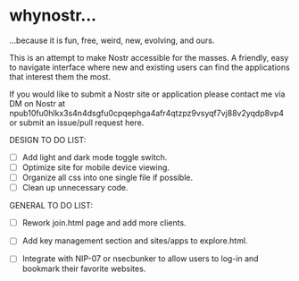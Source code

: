 # whynostr...

...because it is fun, free, weird, new, evolving, and ours.

This is an attempt to make Nostr accessible for the masses. A friendly, easy to navigate interface where new and existing users can find the applications that interest them the most.



If you would like to submit a Nostr site or application please contact me via DM on Nostr at npub10fu0hlkx3s4n4dsgfu0cpqephga4afr4qtzpz9vsyqf7vj88v2yqdp8vp4 or submit an issue/pull request here.


DESIGN TO DO LIST:

- [ ] Add light and dark mode toggle switch.
- [ ] Optimize site for mobile device viewing.
- [ ] Organize all css into one single file if possible.
- [ ] Clean up unnecessary code.

GENERAL TO DO LIST:

- [ ] Rework join.html page and add more clients.
- [ ] Add key management section and sites/apps to explore.html.
- [ ] Integrate with NIP-07 or nsecbunker to allow users to log-in and bookmark their favorite websites.

